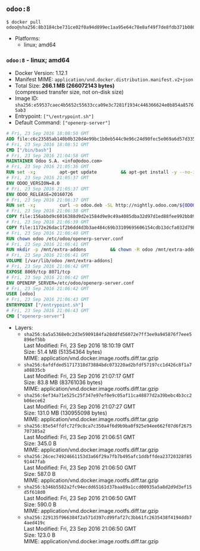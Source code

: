 ## `odoo:8`

```console
$ docker pull odoo@sha256:8b3184cbe731ce02f0a94d899ec1aa95e64c78e8af49f7de8fdb371b080868b0
```

-	Platforms:
	-	linux; amd64

### `odoo:8` - linux; amd64

-	Docker Version: 1.12.1
-	Manifest MIME: `application/vnd.docker.distribution.manifest.v2+json`
-	Total Size: **266.1 MB (266072143 bytes)**  
	(compressed transfer size, not on-disk size)
-	Image ID: `sha256:e59537caec4b5652c55633cca09e3c7281f1934c446366624e0b854a85765ab3`
-	Entrypoint: `["\/entrypoint.sh"]`
-	Default Command: `["openerp-server"]`

```dockerfile
# Fri, 23 Sep 2016 18:08:50 GMT
ADD file:c6c23585ab140b0b320d4e99bc1b0eb544c9e96c24d90fec5e069a6d57d335ca in / 
# Fri, 23 Sep 2016 18:08:51 GMT
CMD ["/bin/bash"]
# Fri, 23 Sep 2016 21:04:58 GMT
MAINTAINER Odoo S.A. <info@odoo.com>
# Fri, 23 Sep 2016 21:05:36 GMT
RUN set -x;         apt-get update         && apt-get install -y --no-install-recommends             ca-certificates             curl             node-less             node-clean-css             python-pyinotify             python-renderpm             python-support         && curl -o wkhtmltox.deb -SL http://nightly.odoo.com/extra/wkhtmltox-0.12.1.2_linux-jessie-amd64.deb         && echo '40e8b906de658a2221b15e4e8cd82565a47d7ee8 wkhtmltox.deb' | sha1sum -c -         && dpkg --force-depends -i wkhtmltox.deb         && apt-get -y install -f --no-install-recommends         && apt-get purge -y --auto-remove -o APT::AutoRemove::RecommendsImportant=false -o APT::AutoRemove::SuggestsImportant=false npm         && rm -rf /var/lib/apt/lists/* wkhtmltox.deb
# Fri, 23 Sep 2016 21:05:37 GMT
ENV ODOO_VERSION=8.0
# Fri, 23 Sep 2016 21:05:37 GMT
ENV ODOO_RELEASE=20160726
# Fri, 23 Sep 2016 21:06:37 GMT
RUN set -x;         curl -o odoo.deb -SL http://nightly.odoo.com/${ODOO_VERSION}/nightly/deb/odoo_${ODOO_VERSION}.${ODOO_RELEASE}_all.deb         && echo '6679fad48c761cf8587faa243afcfc17f5a9eb73 odoo.deb' | sha1sum -c -         && dpkg --force-depends -i odoo.deb         && apt-get update         && apt-get -y install -f --no-install-recommends         && rm -rf /var/lib/apt/lists/* odoo.deb
# Fri, 23 Sep 2016 21:06:38 GMT
COPY file:156abbd9c6016388d9d2e1584d9e9c49a4085dba32d97d1ed88fee992bb89e61 in / 
# Fri, 23 Sep 2016 21:06:39 GMT
COPY file:1172e26dac1f2b6dd4d3b3ae484c69b33109695606154cdb13dcfa032d798e88 in /etc/odoo/ 
# Fri, 23 Sep 2016 21:06:40 GMT
RUN chown odoo /etc/odoo/openerp-server.conf
# Fri, 23 Sep 2016 21:06:41 GMT
RUN mkdir -p /mnt/extra-addons         && chown -R odoo /mnt/extra-addons
# Fri, 23 Sep 2016 21:06:41 GMT
VOLUME [/var/lib/odoo /mnt/extra-addons]
# Fri, 23 Sep 2016 21:06:42 GMT
EXPOSE 8069/tcp 8071/tcp
# Fri, 23 Sep 2016 21:06:42 GMT
ENV OPENERP_SERVER=/etc/odoo/openerp-server.conf
# Fri, 23 Sep 2016 21:06:42 GMT
USER [odoo]
# Fri, 23 Sep 2016 21:06:43 GMT
ENTRYPOINT ["/entrypoint.sh"]
# Fri, 23 Sep 2016 21:06:43 GMT
CMD ["openerp-server"]
```

-	Layers:
	-	`sha256:6a5a5368e0c2d3e5909184fa28ddfd56072e7ff3ee9a945876f7eee5896ef5bb`  
		Last Modified: Fri, 23 Sep 2016 18:10:19 GMT  
		Size: 51.4 MB (51354364 bytes)  
		MIME: application/vnd.docker.image.rootfs.diff.tar.gzip
	-	`sha256:6afdfded51717318d73884bdc073220ad2bfdf57197cc1d426c8f1a7a08835cb`  
		Last Modified: Fri, 23 Sep 2016 21:07:17 GMT  
		Size: 83.8 MB (83761036 bytes)  
		MIME: application/vnd.docker.image.rootfs.diff.tar.gzip
	-	`sha256:6ef34a71e525c25f347e97ef0e9c05af11ca48877d2a39bebc4b3cc2b06ece62`  
		Last Modified: Fri, 23 Sep 2016 21:07:27 GMT  
		Size: 131.0 MB (130955098 bytes)  
		MIME: application/vnd.docker.image.rootfs.diff.tar.gzip
	-	`sha256:85e54ffdfc72f9c8ca7c350a4f6d9b9ba0f925e94ee662f07d6f2675707385a2`  
		Last Modified: Fri, 23 Sep 2016 21:06:51 GMT  
		Size: 345.0 B  
		MIME: application/vnd.docker.image.rootfs.diff.tar.gzip
	-	`sha256:26cec74924661153d3a66f29a7fb7b495afc1ddbffdea23720328f8591447fab`  
		Last Modified: Fri, 23 Sep 2016 21:06:50 GMT  
		Size: 587.0 B  
		MIME: application/vnd.docker.image.rootfs.diff.tar.gzip
	-	`sha256:b346b5582a2fc94ecdd65161d37baa89a1ccd00935a5a8d2d9d3ef15d5f618d0`  
		Last Modified: Fri, 23 Sep 2016 21:06:50 GMT  
		Size: 590.0 B  
		MIME: application/vnd.docker.image.rootfs.diff.tar.gzip
	-	`sha256:229135f966384f2a571d397cd99faf27c3bb61fc2635438f4194ddb74aed419c`  
		Last Modified: Fri, 23 Sep 2016 21:06:50 GMT  
		Size: 123.0 B  
		MIME: application/vnd.docker.image.rootfs.diff.tar.gzip
